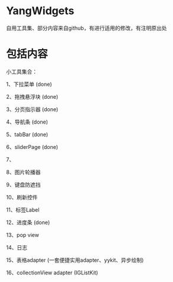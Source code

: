 # YangWidgets

自用工具集、部分内容来自github，有进行适用的修改，有注明原出处



# 包括内容

小工具集合：

1、下拉菜单 (done)

2、拖拽悬浮块 (done)

3、分页指示器 (done)

4、导航条 (done)

5、tabBar  (done)

6、sliderPage (done)

7、

8、图片轮播器

9、键盘防遮挡

10、刷新控件

11、标签Label

12、进度条 (done)

13、pop view

14、日志

15、表格adapter (一套便捷实用adapter、yykit、异步绘制)

16、collectionView adapter   (IGListKit)  